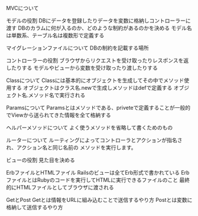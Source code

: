 MVCについて

モデルの役割
DBにデータを登録したりデータを変数に格納しコントローラーに渡す
DBのカラムに何が入るのか、どのような制約があるのかを決める
モデル名は単数系、テーブル名は複数形で定義する

マイグレーションファイルについて
DBの制約を記載する場所


コントローラーの役割
ブラウザからリクエストを受け取ったりレスポンスを返したりする
モデルやビューから変数を受け取ったり渡したりする

Classについて
Classには基本的にオブジェクトを生成してその中でメソッド使用する
オブジェクトはクラス名.newで生成しメソッドはdefで定義する
オブジェクト名.メソッド名で実行される

Paramsについて
Paramsとはメソッドである、priveteで定義することが一般的でViewから送られてきた情報を全て格納する

ヘルパーメソッドについて
よく使うメソッドを省略して書くためのもの

ルーターについて
ルーティングによってコントローラとアクションが指名され、アクション名と同じ名前の
メソッドを実行します。


ビューの役割
見た目を決める

ErbファイルとHTMLファイル
Railsのビューは全てErb形式で書かれている
ErbファイルとはRubyのコードを実行してHTMLに実行できるファイルのこと
最終的にHTMLファイルとしてブラウザに渡される

GetとPost
Getとは情報をURLに組み込むことで送信するやり方
Postとは変数に格納して送信するやり方

